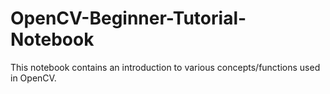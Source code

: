 # OpenCV-Beginner-Tutorial-Notebook
This notebook contains an introduction to various concepts/functions used in OpenCV. 
